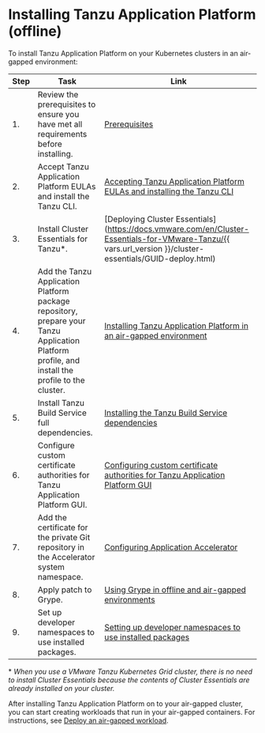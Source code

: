 # Installing Tanzu Application Platform (offline)

To install Tanzu Application Platform on your Kubernetes clusters in an air-gapped environment:

|Step|Task|Link|
|----|----|----|
|1.| Review the prerequisites to ensure you have met all requirements before installing. |[Prerequisites](prerequisites.hbs.md)|
|2.| Accept Tanzu Application Platform EULAs and install the Tanzu CLI. |[Accepting Tanzu Application Platform EULAs and installing the Tanzu CLI](install-tanzu-cli.hbs.md)|
|3.| Install Cluster Essentials for Tanzu*. |[Deploying Cluster Essentials](https://docs.vmware.com/en/Cluster-Essentials-for-VMware-Tanzu/{{ vars.url_version }}/cluster-essentials/GUID-deploy.html)|
|4.| Add the Tanzu Application Platform package repository, prepare your Tanzu Application Platform profile, and install the profile to the cluster. |[Installing Tanzu Application Platform in an air-gapped environment](install-air-gap.hbs.md)|
|5.| Install Tanzu Build Service full dependencies. |[Installing the Tanzu Build Service dependencies](tbs-offline-install-deps.hbs.md)|
|6.| Configure custom certificate authorities for Tanzu Application Platform GUI. |[Configuring custom certificate authorities for Tanzu Application Platform GUI](tap-gui-non-standard-certs-offline.hbs.md) |
|7.| Add the certificate for the private Git repository in the Accelerator system namespace. |[Configuring Application Accelerator](application-accelerator-configuration-offline.hbs.md)|
|8.| Apply patch to Grype. |[Using Grype in offline and air-gapped environments](grype-offline-airgap.hbs.md)|
|9.| Set up developer namespaces to use installed packages. |[Setting up developer namespaces to use installed packages](set-up-namespaces-offline.hbs.md)|

\* _When you use a VMware Tanzu Kubernetes Grid cluster, there is no need to install Cluster Essentials because the contents of Cluster Essentials are already installed on your cluster._

After installing Tanzu Application Platform on to your air-gapped cluster, you can start creating workloads that run in your air-gapped containers.
For instructions, see [Deploy an air-gapped workload](getting-started/air-gap-workload.hbs.md).
